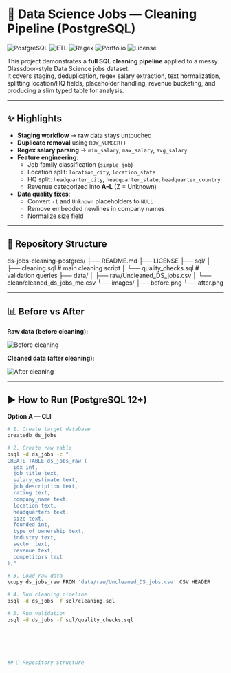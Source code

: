 # 🧹 Data Science Jobs — Cleaning Pipeline (PostgreSQL)

![PostgreSQL](https://img.shields.io/badge/PostgreSQL-12%2B-blue)
![ETL](https://img.shields.io/badge/Process-ETL%20Cleaning-success)
![Regex](https://img.shields.io/badge/Regex-Salary%20Parsing-orange)
![Portfolio](https://img.shields.io/badge/Project-Portfolio-green)
![License](https://img.shields.io/badge/License-MIT-yellow)

This project demonstrates a **full SQL cleaning pipeline** applied to a messy Glassdoor-style Data Science jobs dataset.  
It covers staging, deduplication, regex salary extraction, text normalization, splitting location/HQ fields, placeholder handling, revenue bucketing, and producing a slim typed table for analysis.

---

## ✨ Highlights
- **Staging workflow** → raw data stays untouched  
- **Duplicate removal** using `ROW_NUMBER()`  
- **Regex salary parsing** → `min_salary`, `max_salary`, `avg_salary`  
- **Feature engineering**:
  - Job family classification (`simple_job`)
  - Location split: `location_city`, `location_state`
  - HQ split: `headquarter_city`, `headquarter_state`, `headquarter_country`
  - Revenue categorized into **A–L** (Z = Unknown)
- **Data quality fixes**:
  - Convert `-1` and `Unknown` placeholders to `NULL`
  - Remove embedded newlines in company names
  - Normalize size field

---
## 📂 Repository Structure
ds-jobs-cleaning-postgres/
├── README.md
├── LICENSE
├── sql/
│ ├── cleaning.sql # main cleaning script
│ └── quality_checks.sql # validation queries
├── data/
│ ├── raw/Uncleaned_DS_jobs.csv
│ └── clean/cleaned_ds_jobs_me.csv
└── images/
├── before.png
└── after.png


---

## 📊 Before vs After

**Raw data (before cleaning):**

![Before cleaning](images/before.png)

**Cleaned data (after cleaning):**

![After cleaning](images/after.png)

---

## ▶️ How to Run (PostgreSQL 12+)

**Option A — CLI**
```bash
# 1. Create target database
createdb ds_jobs

# 2. Create raw table
psql -d ds_jobs -c "
CREATE TABLE ds_jobs_raw (
  idx int,
  job_title text,
  salary_estimate text,
  job_description text,
  rating text,
  company_name text,
  location text,
  headquarters text,
  size text,
  founded int,
  type_of_ownership text,
  industry text,
  sector text,
  revenue text,
  competitors text
);"

# 3. Load raw data
\copy ds_jobs_raw FROM 'data/raw/Uncleaned_DS_jobs.csv' CSV HEADER

# 4. Run cleaning pipeline
psql -d ds_jobs -f sql/cleaning.sql

# 5. Run validation
psql -d ds_jobs -f sql/quality_checks.sql






## 📂 Repository Structure
